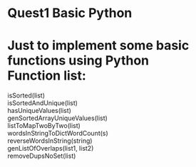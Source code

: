 # Quest1 Basic Python
Just to implement some basic functions using Python  
**Function list**:  
====   
isSorted(list)    
isSortedAndUnique(list)  
hasUniqueValues(list)  
genSortedArrayUniqueValues(list)   
listToMapTwoByTwo(list)  
wordsInStringToDictWordCount(s)  
reverseWordsInString(string)  
genListOfOverlaps(list1, list2)  
removeDupsNoSet(list)  
